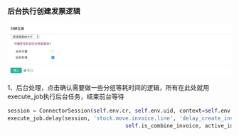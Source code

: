 ### 后台执行创建发票逻辑

![](/assets/invoice_create.png)

1、后台处理，点击确认需要做一些分组等耗时间的逻辑，所有在此处就用execute\_job执行后台任务，结束前台等待

```py
session = ConnectorSession(self.env.cr, self.env.uid, context=self.env.context)
execute_job.delay(session, 'stock.move.invoice.line', 'delay_create_invoice',
                                     self.is_combine_invoice, active_ids)
```



